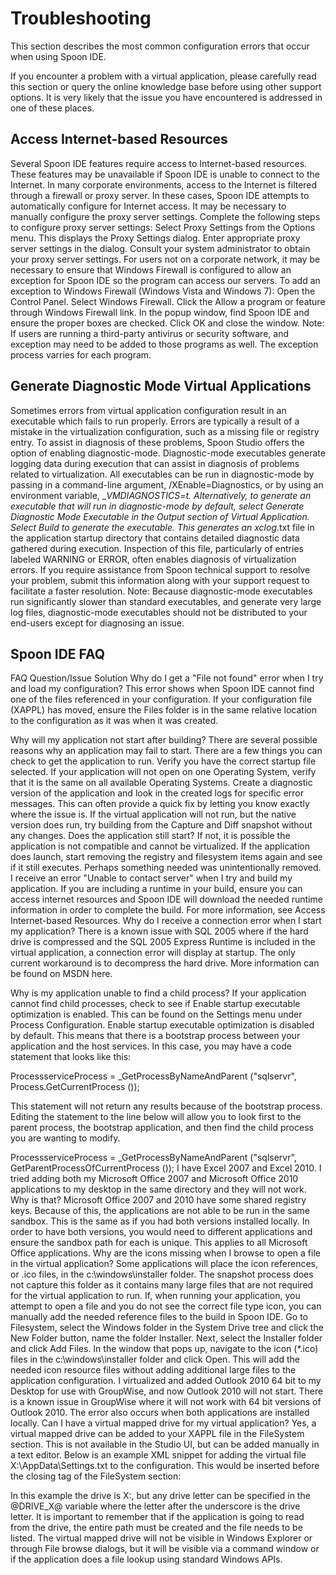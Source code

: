 # Troubleshooting #
This section describes the most common configuration errors that occur when using Spoon IDE.

If you encounter a problem with a virtual application, please carefully read this section or query the online knowledge base before using other support options. It is very likely that the issue you have encountered is addressed in one of these places.


## Access Internet-based Resources ##
Several Spoon IDE features require access to Internet-based resources. These features may be unavailable if Spoon IDE is unable to connect to the Internet.
In many corporate environments, access to the Internet is filtered through a firewall or proxy server. In these cases, Spoon IDE attempts to automatically configure for Internet access. It may be necessary to manually configure the proxy server settings.
Complete the following steps to configure proxy server settings:
Select Proxy Settings from the Options menu. This displays the Proxy Settings dialog. 
Enter appropriate proxy server settings in the dialog. Consult your system administrator to obtain your proxy server settings.
For users not on a corporate network, it may be necessary to ensure that Windows Firewall is configured to allow an exception for Spoon IDE so the program can access our servers.
To add an exception to Windows Firewall (Windows Vista and Windows 7):
Open the Control Panel.
Select Windows Firewall.
Click the Allow a program or feature through Windows Firewall link.
In the popup window, find Spoon IDE and ensure the proper boxes are checked.
Click OK and close the window.
Note: If users are running a third-party antivirus or security software, and exception may need to be added to those programs as well. The exception process varries for each program.

## Generate Diagnostic Mode Virtual Applications ##
Sometimes errors from virtual application configuration result in an executable which fails to run properly. Errors are typically a result of a mistake in the virtualization configuration, such as a missing file or registry entry.
To assist in diagnosis of these problems, Spoon Studio offers the option of enabling diagnostic-mode. Diagnostic-mode executables generate logging data during execution that can assist in diagnosis of problems related to virtualization.
All executables can be run in diagnostic-mode by passing in a command-line argument, /XEnable=Diagnostics, or by using an environment variable, __VMDIAGNOSTICS=t. Alternatively, to generate an executable that will run in diagnostic-mode by default, select Generate Diagnostic Mode Executable in the Output section of Virtual Application. Select Build to generate the executable. This generates an xclog_<id>.txt file in the application startup directory that contains detailed diagnostic data gathered during execution. Inspection of this file, particularly of entries labeled WARNING or ERROR, often enables diagnosis of virtualization errors. If you require assistance from Spoon technical support to resolve your problem, submit this information along with your support request to facilitate a faster resolution.
Note: Because diagnostic-mode executables run significantly slower than standard executables, and generate very large log files, diagnostic-mode executables should not be distributed to your end-users except for diagnosing an issue.

## Spoon IDE FAQ ##

FAQ
Question/Issue
Solution
Why do I get a "File not found" error when I try and load my configuration?
This error shows when Spoon IDE cannot find one of the files referenced in your configuration. If your configuration file (XAPPL) has moved, ensure the Files folder is in the same relative location to the configuration as it was when it was created.




Why will my application not start after building?
There are several possible reasons why an application may fail to start. There are a few things you can check to get the application to run.
Verify you have the correct startup file selected.
If your application will not open on one Operating System, verify that it is the same on all available Operating Systems.
Create a diagnostic version of the application and look in the created logs for specific error messages. This can often provide a quick fix by letting you know exactly where the issue is.
If the virtual application will not run, but the native version does run, try building from the Capture and Diff snapshot without any changes. Does the application still start? If not, it is possible the application is not compatible and cannot be virtualized. If the application does launch, start removing the registry and filesystem items again and see if it still executes. Perhaps something needed was unintentionally removed.
I receive an error "Unable to contact server" when I try and build my application.
If you are including a runtime in your build, ensure you can access internet resources and Spoon IDE will download the needed runtime information in order to complete the build. For more information, see Access Internet-based Resources.
Why do I receive a connection error when I start my application?
There is a known issue with SQL 2005 where if the hard drive is compressed and the SQL 2005 Express Runtime is included in the virtual application, a connection error will display at startup. The only current workaround is to decompress the hard drive. More information can be found on MSDN here.




Why is my application unable to find a child process?
If your application cannot find child processes, check to see if Enable startup executable optimization is enabled. This can be found on the Settings menu under Process Configuration. Enable startup executable optimization is disabled by default. This means that there is a bootstrap process between your application and the host services. In this case, you may have a code statement that looks like this: 

ProcessserviceProcess = _GetProcessByNameAndParent ("sqlservr", Process.GetCurrentProcess ()); 

This statement will not return any results because of the bootstrap process. 
Editing the statement to the line below will allow you to look first to the parent process, the bootstrap application, and then find the child process you are wanting to modify. 

ProcessserviceProcess = _GetProcessByNameAndParent ("sqlservr", GetParentProcessOfCurrentProcess ());
I have Excel 2007 and Excel 2010. I tried adding both my Microsoft Office 2007 and Microsoft Office 2010 applications to my desktop in the same directory and they will not work. Why is that?
Microsoft Office 2007 and 2010 have some shared registry keys. Because of this, the applications are not able to be run in the same sandbox. This is the same as if you had both versions installed locally. In order to have both versions, you would need to different applications and ensure the sandbox path for each is unique. This applies to all Microsoft Office applications.
Why are the icons missing when I browse to open a file in the virtual application?
Some applications will place the icon references, or .ico files, in the c:\windows\installer folder. The snapshot process does not capture this folder as it contains many large files that are not required for the virtual application to run. If, when running your application, you attempt to open a file and you do not see the correct file type icon, you can manually add the needed reference files to the build in Spoon IDE. Go to Filesystem, select the Windows folder in the System Drive tree and click the New Folder button, name the folder Installer. Next, select the Installer folder and click Add Files. In the window that pops up, navigate to the icon (*.ico) files in the c:\windows\installer folder and click Open. This will add the needed icon resource files without adding additional large files to the application configuration.
I virtualized and added Outlook 2010 64 bit to my Desktop for use with GroupWise, and now Outlook 2010 will not start.
There is a known issue in GroupWise where it will not work with 64 bit versions of Outlook 2010. The error also occurs when both applications are installed locally.
Can I have a virtual mapped drive for my virtual application?
Yes, a virtual mapped drive can be added to your XAPPL file in the FileSystem section. This is not available in the Studio UI, but can be added manually in a text editor. Below is an example XML snippet for adding the virtual file X:\AppData\Settings.txt to the configuration. This would be inserted before the closing tag of the FileSystem section:
<Directory rootType="VirtualDrive" name="@DRIVE_X@" isolation="Merge">
    <Directory name="AppData" hide="False" readOnly="False" isolation="Full">
        <File name="Settings.txt" hide="False" readOnly="False" source=".\Files\X_Drive\AppData\Settings.txt" />
    </Directory>
</Directory>

In this example the drive is X:, but any drive letter can be specified in the @DRIVE_X@ variable where the letter after the underscore is the drive letter. It is important to remember that if the application is going to read from the drive, the entire path must be created and the file needs to be listed. The virtual mapped drive will not be visible in Windows Explorer or through File browse dialogs, but it will be visible via a command window or if the application does a file lookup using standard Windows APIs.